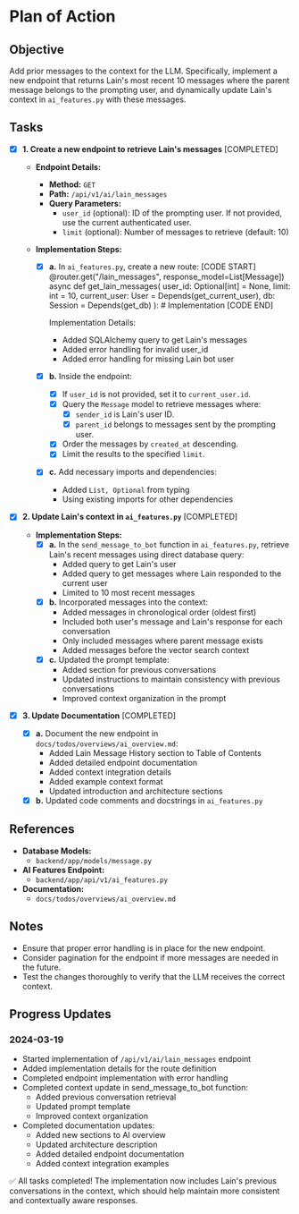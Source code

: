 # Plan of Action

## Objective

Add prior messages to the context for the LLM. Specifically, implement a new endpoint that returns Lain's most recent 10 messages where the parent message belongs to the prompting user, and dynamically update Lain's context in `ai_features.py` with these messages.

## Tasks

- [x] **1. Create a new endpoint to retrieve Lain's messages** [COMPLETED]

    - **Endpoint Details:**
        - **Method:** `GET`
        - **Path:** `/api/v1/ai/lain_messages`
        - **Query Parameters:**
            - `user_id` (optional): ID of the prompting user. If not provided, use the current authenticated user.
            - `limit` (optional): Number of messages to retrieve (default: 10)

    - **Implementation Steps:**
        - [x] **a.** In `ai_features.py`, create a new route:
            [CODE START]
            @router.get("/lain_messages", response_model=List[Message])
            async def get_lain_messages(
                user_id: Optional[int] = None,
                limit: int = 10,
                current_user: User = Depends(get_current_user),
                db: Session = Depends(get_db)
            ):
                # Implementation
            [CODE END]
            
            Implementation Details:
            - Added SQLAlchemy query to get Lain's messages
            - Added error handling for invalid user_id
            - Added error handling for missing Lain bot user
            
        - [x] **b.** Inside the endpoint:
            - [x] If `user_id` is not provided, set it to `current_user.id`.
            - [x] Query the `Message` model to retrieve messages where:
                - [x] `sender_id` is Lain's user ID.
                - [x] `parent_id` belongs to messages sent by the prompting user.
            - [x] Order the messages by `created_at` descending.
            - [x] Limit the results to the specified `limit`.
        - [x] **c.** Add necessary imports and dependencies:
            - Added `List, Optional` from typing
            - Using existing imports for other dependencies

- [x] **2. Update Lain's context in `ai_features.py`** [COMPLETED]

    - **Implementation Steps:**
        - [x] **a.** In the `send_message_to_bot` function in `ai_features.py`, retrieve Lain's recent messages using direct database query:
            - Added query to get Lain's user
            - Added query to get messages where Lain responded to the current user
            - Limited to 10 most recent messages
        - [x] **b.** Incorporated messages into the context:
            - Added messages in chronological order (oldest first)
            - Included both user's message and Lain's response for each conversation
            - Only included messages where parent message exists
            - Added messages before the vector search context
        - [x] **c.** Updated the prompt template:
            - Added section for previous conversations
            - Updated instructions to maintain consistency with previous conversations
            - Improved context organization in the prompt

- [x] **3. Update Documentation** [COMPLETED]

    - [x] **a.** Document the new endpoint in `docs/todos/overviews/ai_overview.md`:
        - Added Lain Message History section to Table of Contents
        - Added detailed endpoint documentation
        - Added context integration details
        - Added example context format
        - Updated introduction and architecture sections
    - [x] **b.** Updated code comments and docstrings in `ai_features.py`

## References

- **Database Models:**
    - `backend/app/models/message.py`
- **AI Features Endpoint:**
    - `backend/app/api/v1/ai_features.py`
- **Documentation:**
    - `docs/todos/overviews/ai_overview.md`

## Notes

- Ensure that proper error handling is in place for the new endpoint.
- Consider pagination for the endpoint if more messages are needed in the future.
- Test the changes thoroughly to verify that the LLM receives the correct context.

## Progress Updates

### 2024-03-19
- Started implementation of `/api/v1/ai/lain_messages` endpoint
- Added implementation details for the route definition
- Completed endpoint implementation with error handling
- Completed context update in send_message_to_bot function:
  - Added previous conversation retrieval
  - Updated prompt template
  - Improved context organization
- Completed documentation updates:
  - Added new sections to AI overview
  - Updated architecture description
  - Added detailed endpoint documentation
  - Added context integration examples

✅ All tasks completed! The implementation now includes Lain's previous conversations in the context, which should help maintain more consistent and contextually aware responses.
